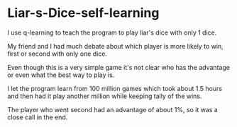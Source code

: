 # Liar-s-Dice-self-learning

I use q-learning to teach the program to play liar's dice with only 1 dice.

My friend and I had much debate about which player is more likely to win, first or second with only one dice.

Even though this is a very simple game it's not clear who has the advantage or even what the best way to play is.

I let the program learn from 100 million games which took about 1.5 hours and then had it play another million while keeping tally of the wins.

The player who went second had an advantage of about 1%, so it was a close call in the end.
